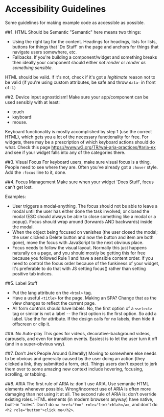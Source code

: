 # Accessibility Guidelines

Some guidelines for making example code as accessible as possible.

##1. HTML Should be Semantic
"Semantic" here means two things:

 - Using the right tag for the content. Headings for headings, lists for lists, buttons for things that 'Do Stuff' on the page and anchors for things that navigate users somewhere, etc.
 - Fallbacks. If you're building a component/widget and something breaks then ideally your component should either *not render* or *render as something sensible*.

HTML should be valid. If it's not, check if it's got a _legitimate_ reason not to be valid (if you're using custom attributes, be safe and throw `data-` in front of it.)

##2. Device input agnosticism!
Make sure your app/component can be used sensibly with at least:

  - touch
  - keyboard
  - mouse.

Keyboard functionality is mostly accomplished by step 1 (use the correct HTML), which gets you a lot of the necessary functionality for free.
For widgets, there may be a prescription of which keyboard actions should do what. Check this page https://www.w3.org/TR/wai-aria-practices/#aria-ex and see if your widget falls into any of the categories there.

##3. Visual Focus
For keyboard users, make sure visual focus is a thing. People need to see where they are. Often you've already got a `:hover` style. Add the `:focus` line to it, done.

##4. Focus Management
Make sure when your widget 'Does Stuff', focus can't get lost.

Examples:

- User triggers a modal-anything. The focus should not be able to leave a modal until the user has either done the task involved, or closed the modal (ESC should always be able to close something like a modal or a popup). Focus should wrap around (forwards AND backwards) inside the modal.
- When the object being focused on vanishes (the user closed the modal; the user clicked a Delete button and now the button and item are both gone), move the focus with JavaScript to the next obvious place.
- Focus needs to follow the visual layout. Normally this just happens naturally on a page, and you should mostly be getting this for free because you followed Rule 1 and have a sensible content order. If you need to control the focus order because of the funkiness of your widget, it's preferable to do that with JS setting focus() rather than setting positive tab indices.

##5. Label Stuff
- Put the lang attribute on the `<html>` tag.
- Have a useful `<title>` for the page. Making an SPA? Change that as the view changes to reflect the current page.
- All form controls should have labels. No, the first option of a `<select>` tag or similar is not a label -- the first option is the first option. So add a label. Use the for attribute. If the design calls for no labels, then hide it offscreen or clip it.

##6. No Auto-play
This goes for videos, decorative-background videos, carousels, and even for transition events. Easiest is to let the user turn it off (and in a super-obvious way).

##7. Don't Jerk People Around (Literally)
 Moving to somewhere else needs to be obvious and generally caused by the user doing an action (they clicked a link, they submitted a form, etc). Things users don't expect to jerk them over to some amazing new context include hovering, focusing, scrolling, or tabbing.

##8. ARIA
The first rule of ARIA is: don't use ARIA. Use semantic HTML elements whenever possible. Wrong/incorrect use of ARIA is often more damaging than not using it at all.
The second rule of ARIA is: don't override existing roles. HTML elements (in modern browsers anyway) have native, built-in "roles". Don't do `<a href="foo" role="link">blah</a>`, and don't do `<h2 role="button">click me</h2>`.